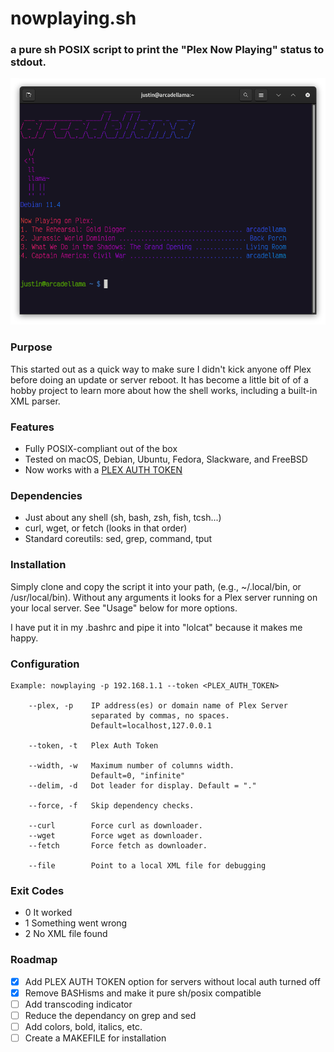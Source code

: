 # nowplaying.sh
### a pure sh POSIX script to print the "Plex Now Playing" status to stdout.

![Image](/images/screenshot.png)

### Purpose
This started out as a quick way to make sure I didn't kick anyone off Plex before doing an update or server reboot. It has become a little bit of of a hobby project to learn more about how the shell works, including a built-in XML parser.

### Features
- Fully POSIX-compliant out of the box
- Tested on macOS, Debian, Ubuntu, Fedora, Slackware, and FreeBSD
- Now works with a [PLEX AUTH TOKEN](https://support.plex.tv/articles/204059436-finding-an-authentication-token-x-plex-token/)

### Dependencies
- Just about any shell (sh, bash, zsh, fish, tcsh...)
- curl, wget, or fetch (looks in that order)
- Standard coreutils: sed, grep, command, tput

### Installation
Simply clone and copy the script it into your path, (e.g., ~/.local/bin, or /usr/local/bin). Without any arguments it looks for a Plex server running on your local server.
See "Usage" below for more options.

I have put it in my .bashrc and pipe it into "lolcat" because it makes me happy.

### Configuration

    Example: nowplaying -p 192.168.1.1 --token <PLEX_AUTH_TOKEN> 
            
        --plex, -p    IP address(es) or domain name of Plex Server
                      separated by commas, no spaces.
                      Default=localhost,127.0.0.1

        --token, -t   Plex Auth Token

        --width, -w   Maximum number of columns width.
                      Default=0, "infinite"
        --delim, -d   Dot leader for display. Default = "."
       
        --force, -f   Skip dependency checks.

        --curl        Force curl as downloader.
        --wget        Force wget as downloader.
        --fetch       Force fetch as downloader.

        --file        Point to a local XML file for debugging

### Exit Codes
- 0 It worked
- 1 Something went wrong
- 2 No XML file found

### Roadmap
- [x] Add PLEX AUTH TOKEN option for servers without local auth turned off
- [x] Remove BASHisms and make it pure sh/posix compatible
- [ ] Add transcoding indicator
- [ ] Reduce the dependancy on grep and sed
- [ ] Add colors, bold, italics, etc.
- [ ] Create a MAKEFILE for installation
